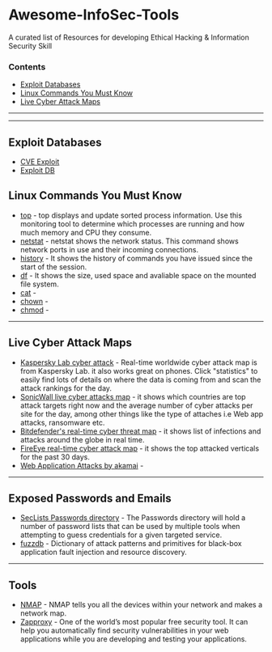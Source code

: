 # Awesome-InfoSec-Tools
A curated list of Resources for developing Ethical Hacking &amp; Information Security Skill


### Contents

- [Exploit Databases](#exploit-databases)
- [Linux Commands You Must Know](#linux-commands-you-must-know)
- [Live Cyber Attack Maps](#live-cyber-attack-maps)
    
---

---

## Exploit Databases

- [CVE Exploit](https://cve.mitre.org/)
- [Exploit DB](https://www.exploit-db.com/)




## Linux Commands You Must Know

* [top](https://github.com/torvalds/linux/blob/master/tools/perf/util/top.c) - top displays and update sorted process information. Use this monitoring tool to determine which processes are running and how much memory and CPU they consume.
* [netstat](https://github.com/ecki/net-tools/blob/master/netstat.c) - netstat shows the network status. This command shows network ports in use and their incoming connections.
* [history](https://man7.org/linux/man-pages/man3/history.3.html) - It shows the history of commands you have issued since the start of the session.
* [df]() - It shows the size, used space and avaliable space on the mounted file system.
* [cat]() - 
* [chown]() - 
* [chmod]() - 

---

## Live Cyber Attack Maps

* [Kaspersky Lab cyber attack](https://cybermap.kaspersky.com) - Real-time worldwide cyber attack map is from Kaspersky Lab. it also works great on phones. Click "statistics" to easily find lots of details on where the data is coming from and scan the attack rankings for the day.
* [SonicWall live cyber attacks map](https://securitycenter.sonicwall.com/m/page/worldwide-attacks) - it shows which countries are top attack targets right now and the average number of cyber attacks per site for the day, among other things like the type of attaches i.e Web app attacks, ransomware etc.
* [Bitdefender's real-time cyber threat map](https://threatmap.bitdefender.com/) - it shows list of infections and attacks around the globe in real time.
* [FireEye real-time cyber attack map](https://www.fireeye.com/cyber-map/threat-map.html) - it shows the top attacked verticals for the past 30 days.
* [Web Application Attacks by akamai](https://globe.akamai.com/) -

---

## Exposed Passwords and Emails

* [SecLists Passwords directory](https://github.com/danielmiessler/SecLists/tree/master/Passwords) - The Passwords directory will hold a number of password lists that can be used by multiple tools when attempting to guess credentials for a given targeted service.
* [fuzzdb](https://github.com/fuzzdb-project/fuzzdb) - Dictionary of attack patterns and primitives for black-box application fault injection and resource discovery. 


---

## Tools

* [NMAP](https://nmap.org) - NMAP tells you all the devices within your network and makes a network map.
* [Zapproxy](https://github.com/zaproxy/zaproxy) -  One of the world’s most popular free security tool. It can help you automatically find security vulnerabilities in your web applications while you are developing and testing your applications.


